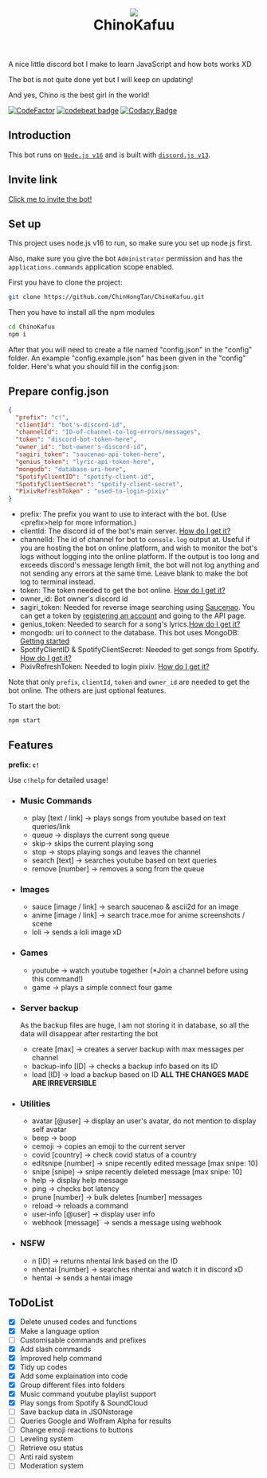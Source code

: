 <h1 align="center">
  <a href="https://github.com/ChinHongTan/ChinoKafuu"><img src="https://media.discordapp.net/attachments/761941062842449944/869577832412631060/71102294_p0.png" avtar_c_icon"></a>
  <br>
  ChinoKafuu
  <br>
  <br>
</h1>

A nice little discord bot I make to learn JavaScript and how bots works XD

The bot is not quite done yet but I will keep on updating!

And yes, Chino is the best girl in the world!

[![CodeFactor](https://www.codefactor.io/repository/github/chinhongtan/chinokafuu/badge/main)](https://www.codefactor.io/repository/github/chinhongtan/chinokafuu/overview/main)
[![codebeat badge](https://codebeat.co/badges/756b4af6-5758-4bdd-b34b-c312e8f6cf7a)](https://codebeat.co/projects/github-com-chinhongtan-chinokafuu-main)
[![Codacy Badge](https://app.codacy.com/project/badge/Grade/3db0f95584064f65acafc9b751c1d042)](https://www.codacy.com/gh/ChinHongTan/ChinoKafuu/dashboard?utm_source=github.com&amp;utm_medium=referral&amp;utm_content=ChinHongTan/ChinoKafuu&amp;utm_campaign=Badge_Grade)

## Introduction

This bot runs on [`Node.js v16`](https://nodejs.org/) and is built with [`discord.js v13`](https://discord.js.org/#/docs/main/v12/general/welcome).

## Invite link

[Click me to invite the bot!](https://discord.com/api/oauth2/authorize?client_id=958201832528838706&permissions=8&scope=bot%20applications.commands)

## Set up
This project uses node.js v16 to run, so make sure you set up node.js first.

Also, make sure you give the bot `Administrator` permission and has the `applications.commands` application scope enabled.

First you have to clone the project:
```bash
git clone https://github.com/ChinHongTan/ChinoKafuu.git
```
Then you have to install all the npm modules
```bash
cd ChinoKafuu
npm i
```
After that you will need to create a file named "config.json" in the "config" folder.
An example "config.example.json" has been given in the "config" folder.
Here's what you should fill in the config.json:

## Prepare config.json
```json
{
  "prefix": "c!",
  "clientId": "bot's-discord-id",
  "channelId": "ID-of-channel-to-log-errors/messages",
  "token": "discord-bot-token-here",
  "owner_id": "bot-owner's-discord-id",
  "sagiri_token": "saucenao-api-token-here",
  "genius_token": "lyric-api-token-here",
  "mongodb": "database-uri-here",
  "SpotifyClientID": "spotify-client-id",
  "SpotifyClientSecret": "spotify-client-secret",
  "PixivRefreshToken" : "used-to-login-pixiv"
}
```
  - prefix: The prefix you want to use to interact with the bot. (Use \<prefix>help for more information.)
  - clientId: The discord id of the bot's main server. [How do I get it?](https://support.discord.com/hc/en-us/articles/206346498-Where-can-I-find-my-User-Server-Message-ID-)
  - channelId: The id of channel for bot to `console.log` output at.
  Useful if you are hosting the bot on online platform, and wish to monitor the bot's logs without logging into the online platform.
  If the output is too long and exceeds discord's message length limit, the bot will not log anything and not sending any errors at the same time.
  Leave blank to make the bot log to terminal instead.
  - token: The token needed to get the bot online. [How do I get it?](https://github.com/reactiflux/discord-irc/wiki/Creating-a-discord-bot-&-getting-a-token)
  - owner_id: Bot owner's discord id
  - sagiri_token: Needed for reverse image searching using [Saucenao](https://saucenao.com/). 
  You can get a token by [registering an account](https://saucenao.com/user.php) and going to the API page.
  - genius_token: Needed to search for a song's lyrics.[How do I get it?](https://genius.com/developers)
  - mongodb: uri to connect to the database. This bot uses MongoDB: [Getting started](https://www.mongodb.com/docs/manual/tutorial/getting-started/)
  - SpotifyClientID & SpotifyClientSecret: Needed to get songs from Spotify. [How do I get it?](https://developer.spotify.com/documentation/general/guides/authorization/app-settings/)
  - PixivRefreshToken: Needed to login pixiv. [How do I get it?](https://gist.github.com/ZipFile/c9ebedb224406f4f11845ab700124362)

Note that only `prefix`, `clientId`, `token` and `owner_id` are needed to get the bot online.
The others are just optional features.

To start the bot:
```bash
npm start
```

## Features

**prefix: `c!`**

Use `c!help` for detailed usage!

-   ### Music Commands

    -   play [text / link] -> plays songs from youtube based on text queries/link
    -   queue -> displays the current song queue
    -   skip-> skips the current playing song
    -   stop -> stops playing songs and leaves the channel
    -   search [text] -> searches youtube based on text queries
    -   remove [number] -> removes a song from the queue

-   ### Images

    -   sauce [image / link] -> search saucenao & ascii2d for an image
    -   anime [image / link] -> search trace.moe for anime screenshots / scene
    -   loli -> sends a loli image xD


- ### Games

    -   youtube -> watch youtube together (\*Join a channel before using this command!)
    -   game ->  plays a simple connect four game

- ### Server backup

    As the backup files are huge, I am not storing it in database, so all the data will disappear after restarting the bot

    - create [max] -> creates a server backup with max messages per channel
    - backup-info [ID] -> checks a backup info based on its ID
    - load [ID] -> load a backup based on ID **ALL THE CHANGES MADE ARE IRREVERSIBLE**

- ### Utilities

    -   avatar [@user] -> display an user's avatar, do not mention to display self avatar
    -   beep -> boop
    -   cemoji -> copies an emoji to the current server
    -   covid [country] -> check covid status of a country
    -   editsnipe [number] -> snipe recently edited message [max snipe: 10]
    -   snipe [snipe] -> snipe recently deleted message [max snipe: 10]
    -   help -> display help message
    -   ping -> checks bot latency
    -   prune [number] -> bulk deletes [number] messages
    -   reload -> reloads a command
    -   user-info [@user] -> display user info
    -   webhook [message]` -> sends a message using webhook

- ### NSFW

    -   n [ID] -> returns nhentai link based on the ID
    -   nhentai [number] -> searches nhentai and watch it in discord xD
    -   hentai -> sends a hentai image



## ToDoList

-   [x] Delete unused codes and functions
-   [x] Make a language option
-   [ ] Customisable commands and prefixes
-   [x] Add slash commands
-   [x] Improved help command
-   [x] Tidy up codes
-   [x] Add some explaination into code
-   [x] Group different files into folders
-   [x] Music command youtube playlist support
-   [x] Play songs from Spotify & SoundCloud
-   [ ] Save backup data in JSONstorage
-   [ ] Queries Google and Wolfram Alpha for results
-   [ ] Change emoji reactions to buttons
-   [ ] Leveling system
-   [ ] Retrieve osu status
-   [ ] Anti raid system
-   [ ] Moderation system
